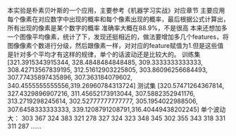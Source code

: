 本实验是朴素贝叶斯的一个应用，主要参考《机器学习实战》对应章节
主要应用每个像素在对应数字中出现的概率和每个像素出现的概率，最后根据公式计算出，所有出现的像素是某个数字的概率
准确率大概在88.9%，不是很高
本来还想加多一个图像平均像素，统计了下，发现还挺相近的，做法要增加多几个features，将图像像素个数进行分级，然后跟像素一样，对对应的feature赋值为1.但是这些值是针对多个平均才有这样的规律，单个的话波动还是比较大的。
训练集
[321.3915343915344, 328.4848484848485, 309.3333333333333, 308.42713567839195, 312.51612903225805, 303.86096256684493, 307.77435897435896, 307.363184079602,
340.4555555555556,319.26960784313724]
测试集
[320.57471264367814, 327.4329896907216, 311.45652173913044, 307.5882352941176, 313.2719298245614, 302.52777777777777, 305.1954022988506, 307.6458333333333, 339.1208791208791,316.40449438202245]
单个波动大：
303
367
324
383
321
278
327
324
323
348
345
302
355
343
318
331
311
287
......

